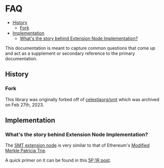 # FAQ <!-- omit in toc -->

- [History](#history)
  - [Fork](#fork)
- [Implementation](#implementation)
  - [What's the story behind Extension Node Implementation?](#whats-the-story-behind-extension-node-implementation)

This documentation is meant to capture common questions that come up and act
as a supplement or secondary reference to the primary documentation.

## History

### Fork

This library was originally forked off of [celestiaorg/smt](https://github.com/celestiaorg/smt)
which was archived on Feb 27th, 2023.

## Implementation

### What's the story behind Extension Node Implementation?

The [SMT extension node](./smt.md#extension-nodes) is very similar to that of
Ethereum's [Modified Merkle Patricia Trie](https://ethereum.org/developers/docs/data-structures-and-encoding/patricia-merkle-trie).

A quick primer on it can be found in this [5P;1R post](https://olshansky.substack.com/p/5p1r-ethereums-modified-merkle-patricia).
